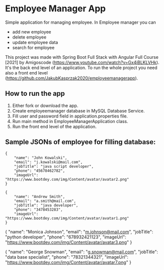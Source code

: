 # Employee Manager App

Simple application for managing employee. In Employee manager you can
- add new employee
- delete employee
- update employee data
- search for employee

This project was made with Spring Boot Full Stack with Angular Full Course [2021] by Amigoscode (https://www.youtube.com/watch?v=Gx4iBLKLVHk). It's the back end level of an application. To run the whole project you need also a front end level (https://github.com/JakubKasprzak2020/employeemanagerapp).

## How to run the app
1. Either fork or download the app.
2. Create employeemanager database in MySQL Database Service.
3. Fill user and password field in application.properties file.
5. Run main method in EmployeeManagerApplication class.
6. Run the front end level of the application.

## Sample JSONs of employee for filling database:

    {
        "name": "John Kowalski",
        "email": "j.kowalski@mail.com",
        "jobTitle": "java script developer",
        "phone": "45678462782",
        "imageUrl": "https://www.bootdey.com/img/Content/avatar/avatar2.png"
    }

    {
        "name": "Andrew Smith",
        "email": "a.smith@mail.com",
        "jobTitle": "java developer",
        "phone": "3478453283",
        "imageUrl": "https://www.bootdey.com/img/Content/avatar/avatar1.png"
    }

  {
        "name": "Monica Johnson",
        "email": "m.johnson@mail.com",
        "jobTitle": "python developer",
        "phone": "678932421123",
        "imageUrl": "https://www.bootdey.com/img/Content/avatar/avatar3.png"
    }

  {
        "name": "George Snowman",
        "email": "g.snowman@mail.com",
        "jobTitle": "data base specialist",
        "phone": "78321344321",
        "imageUrl": "https://www.bootdey.com/img/Content/avatar/avatar7.png"
    }
